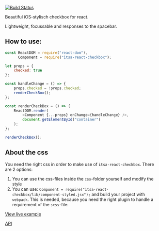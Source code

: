 [![Build Status](https://travis-ci.org/ItsAsbreuk/itsa-react-checkbox.svg?branch=master)](https://travis-ci.org/ItsAsbreuk/itsa-react-checkbox)

Beautiful iOS-stylisch checkbox for react.

Lightweight, focussable and responses to the spacebar.

## How to use:

```js
const ReactDOM = require("react-dom"),
      Component = require("itsa-react-checkbox");

let props = {
    checked: true
};

const handleChange = () => {
    props.checked = !props.checked;
    renderCheckBox();
};

const renderCheckBox = () => {
    ReactDOM.render(
        <Component {...props} onChange={handleChange} />,
        document.getElementById("container")
    );
};

renderCheckBox();
```

## About the css

You need the right css in order to make use of `itsa-react-checkbox`. There are 2 options:

1. You can use the css-files inside the `css`-folder yourself and modify the style
2. You can use: `Component = require("itsa-react-checkbox/lib/component-styled.jsx");` and build your project with `webpack`. This is needed, because you need the right plugin to handle a requirement of the `scss`-file.


[View live example](http://projects.itsasbreuk.nl/react-components/itsa-checkbox/component.html)

[API](http://projects.itsasbreuk.nl/react-components/itsa-checkbox/api/)